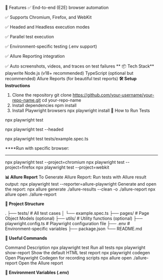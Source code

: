🚀 Features
✅ End-to-end (E2E) browser automation

✅ Supports Chromium, Firefox, and WebKit

✅ Headed and Headless execution modes

✅ Parallel test execution

✅ Environment-specific testing (.env support)

✅ Allure Reporting integration

✅ Auto screenshots, videos, and traces on test failures
**
📦 Tech Stack**
playwrite 
Node.js (v18+ recommended)
TypeScript (optional but recommended)
Allure Reports (for beautiful test reports)
**🛠 Setup Instructions**
1. Clone the repository
git clone https://github.com/your-username/your-repo-name.git
cd your-repo-name
2. Install dependencies
npm install
3. Install Playwright browsers
npx playwright install
🧪 How to Run Tests

npx playwright test

npx playwright test --headed

npx playwright test tests/example.spec.ts

****Run with specific browser:
****
npx playwright test --project=chromium
npx playwright test --project=firefox
npx playwright test --project=webkit

**📊 Allure Report**
To Generate Allure Report:
Run tests with Allure result output:
npx playwright test --reporter=allure-playwright
Generate and open the report:
npx allure generate ./allure-results --clean -o ./allure-report
npx allure open ./allure-report

**📁 Project Structure**

.
├── tests/                  # All test cases
│   └── example.spec.ts
├── pages/                  # Page Object Models (optional)
├── utils/                  # Utility functions (optional)
├── playwright.config.ts    # Playwright configuration file
├── .env                    # Environment-specific variables
├── package.json
└── README.md

**🧹 Useful Commands**

Command	Description
npx playwright test	Run all tests
npx playwright show-report	Show the default HTML test report
npx playwright codegen	Open Playwright Codegen for recording scripts
npx allure open ./allure-report	Open the Allure report

**📜 Environment Variables (.env)**



